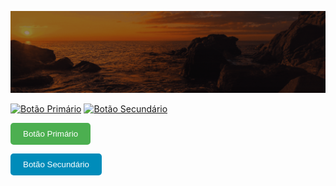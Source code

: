 ![Animação de Digitação](media/Cabeçalho.gif)

[![Botão Primário](https://img.shields.io/badge/Botão%20Primário-Visitar-brightgreen)](link_para_qualquer_lugar) [![Botão Secundário](https://img.shields.io/badge/Botão%20Secundário-Acessar-blue)](link_para_outro_lugar)

<button onclick="location.href='link_para_qualquer_lugar'" style="background-color: #4CAF50; color: white; padding: 10px 20px; border: none; cursor: pointer; border-radius: 5px;">Botão Primário</button>

<button onclick="location.href='link_para_outro_lugar'" style="background-color: #008CBA; color: white; padding: 10px 20px; border: none; cursor: pointer; border-radius: 5px;">Botão Secundário</button>

